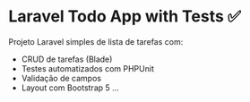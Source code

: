 # Laravel Todo App with Tests ✅

Projeto Laravel simples de lista de tarefas com:

- CRUD de tarefas (Blade)
- Testes automatizados com PHPUnit
- Validação de campos
- Layout com Bootstrap 5
...
